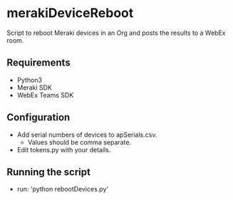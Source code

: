 # merakiDeviceReboot
Script to reboot Meraki devices in an Org and posts the results to a WebEx room.

## Requirements
* Python3
* Meraki SDK
* WebEx Teams SDK

## Configuration
* Add serial numbers of devices to apSerials.csv.  
  * Values should be comma separate.
* Edit tokens.py with your details.

## Running the script
* run: 'python rebootDevices.py'
